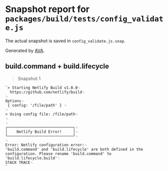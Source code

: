 # Snapshot report for `packages/build/tests/config_validate.js`

The actual snapshot is saved in `config_validate.js.snap`.

Generated by [AVA](https://ava.li).

## build.command + build.lifecycle

> Snapshot 1

    `> Starting Netlify Build v1.0.0␊
      https://github.com/netlify/build␊
    ␊
    Options␊
     { config: '/file/path' } ␊
    ␊
    > Using config file: /file/path␊
    ␊
    ␊
    ┌─────────────────────────────┐␊
    │    Netlify Build Error!     │␊
    └─────────────────────────────┘␊
    ␊
    Error: Netlify configuration error:␊
    'build.command' and 'build.lifecycle' are both defined in the configuration. Please rename 'build.command' to 'build.lifecycle.build'␊
    STACK TRACE␊
    `
